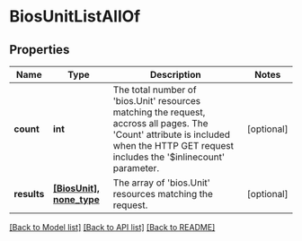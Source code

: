 # BiosUnitListAllOf

## Properties
Name | Type | Description | Notes
------------ | ------------- | ------------- | -------------
**count** | **int** | The total number of &#39;bios.Unit&#39; resources matching the request, accross all pages. The &#39;Count&#39; attribute is included when the HTTP GET request includes the &#39;$inlinecount&#39; parameter. | [optional] 
**results** | [**[BiosUnit], none_type**](BiosUnit.md) | The array of &#39;bios.Unit&#39; resources matching the request. | [optional] 

[[Back to Model list]](../README.md#documentation-for-models) [[Back to API list]](../README.md#documentation-for-api-endpoints) [[Back to README]](../README.md)


